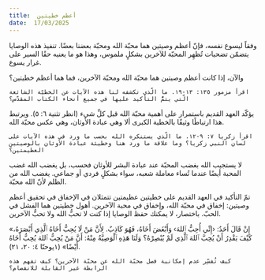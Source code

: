 ```yaml
---
title:  أعظم خطيتين
date:  17/03/2025
---
```


وفقاً ليسوع نفسه، فإنّ أعظم وصيتين هما محبّة الله ومحبّة بعضنا بعضًا. تنفيذ هذه الوصايا يتضمّن تضحيات تُظهِر المحبّة للآخرين بشكلٍ ملموس، وهذا هو ما يعنيه حقًا السير على غرار يسوع.

والآن، إذا كانت أعظم وصيتين هما محبّة الله ومحبّة الآخرين، فما هما أعظم خطيتين؟

`اقرأ مزمور ١٣٥: ١٣-١٩. ما الّذي تكشفه لنا هذه الآيات عن الخطيّة الشائعة الّتي يتمُّ التأكيد عليها في جميع أنحاء الكتاب المقدّس؟`

يؤكّد العهد القديم باستمرار على أهمية محبّة الله قبل كلِّ شيء (انظر تثنية ٦: ٥). ويرتبط هذا ارتباطًا وثيقًا بالخطية الكبرى ألا وهي عبادة الأوثان، وهي عكس محبّة الله.

`اقرأ زكريا ٧: ٩-١٢. ما الّذي يستنكره الله بحسب ما ورد في هذه الآيات على لسان النبي زكريا؟ وما علاقة ما ورد هنا وخطيئة عبادة الأوثان بالوصيتين العظيمتين؟`

لا يستجيب الله بغضب المحبّة عند عبادة البشر للأوثان فحسب، بل يغضب الله غضب المحبة أيضًا عندما تُساء معاملة شعبه، سواء بشكلٍ فردي أو جماعي. يغضب الله من الظلم لأنّ الله محبّة.

تمّ التأكيد في العهد القديم على خطيتين عظيمتين تتمثلان في الإخفاق في تحقيق أعظم وصيتين: إخفاق في محبّة الله، وإخفاق في محبة الآخرين.  أهول خطيتين هما الفشل في الحبّ. باختصار، لا يمكنك حفظ الوصايا إذا كنت لا تحبُّ الله ولا تحبُّ الآخرين.

«إِنْ قَالَ أَحَدٌ: ‹إِنِّي أُحِبُّ ٱللهَ› وَأَبْغَضَ أَخَاهُ، فَهُوَ كَاذِبٌ. لِأَنَّ مَنْ لَا يُحِبُّ أَخَاهُ ٱلَّذِي أَبْصَرَهُ، كَيْفَ يَقْدِرُ أَنْ يُحِبَّ ٱللهَ ٱلَّذِي لَمْ يُبْصِرْهُ؟ وَلَنَا هَذِهِ ٱلْوَصِيَّةُ مِنْهُ: أَنَّ مَنْ يُحِبُّ ٱللهَ يُحِبُّ أَخَاهُ أَيْضًا» (١يوحنّا ٤: ٢٠، ٢١).

`كيف تُفسِّر عدم إمكانية فصل محبّة الله عن محبّة الآخرين؟ كيف تفهم هذه الرابطة غير القابلة للانفصام؟`